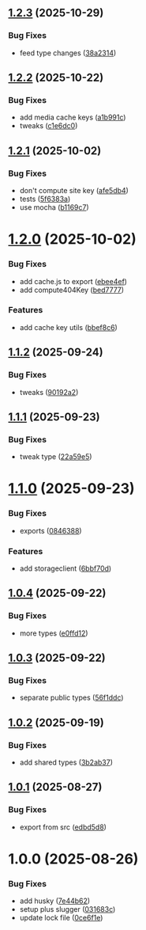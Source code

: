 ## [1.2.3](https://github.com/adobe-rnd/helix-product-shared/compare/v1.2.2...v1.2.3) (2025-10-29)


### Bug Fixes

* feed type changes ([38a2314](https://github.com/adobe-rnd/helix-product-shared/commit/38a2314cdbf0bdb0b6628a03ecb13ab102f23dd8))

## [1.2.2](https://github.com/adobe-rnd/helix-product-shared/compare/v1.2.1...v1.2.2) (2025-10-22)


### Bug Fixes

* add media cache keys ([a1b991c](https://github.com/adobe-rnd/helix-product-shared/commit/a1b991c522197e8ffdcb36c30856619a6ba0d95c))
* tweaks ([c1e6dc0](https://github.com/adobe-rnd/helix-product-shared/commit/c1e6dc0daffdbcef3de6368d5d90ff4d9387de62))

## [1.2.1](https://github.com/adobe-rnd/helix-product-shared/compare/v1.2.0...v1.2.1) (2025-10-02)


### Bug Fixes

* don't compute site key ([afe5db4](https://github.com/adobe-rnd/helix-product-shared/commit/afe5db46a825c17e83971c9d9d783ee174681862))
* tests ([5f6383a](https://github.com/adobe-rnd/helix-product-shared/commit/5f6383a37f6af6354f25bc940d0d97da9415e829))
* use mocha ([b1169c7](https://github.com/adobe-rnd/helix-product-shared/commit/b1169c700f093898ed2160402a074c126e4e7511))

# [1.2.0](https://github.com/adobe-rnd/helix-product-shared/compare/v1.1.2...v1.2.0) (2025-10-02)


### Bug Fixes

* add cache.js to export ([ebee4ef](https://github.com/adobe-rnd/helix-product-shared/commit/ebee4ef1a3b756b513b4c7a12850591a4d187b3c))
* add compute404Key ([bed7777](https://github.com/adobe-rnd/helix-product-shared/commit/bed7777b8bf0556f84df650524f6407b9da01bdd))


### Features

* add cache key utils ([bbef8c6](https://github.com/adobe-rnd/helix-product-shared/commit/bbef8c675cc52b98b62f3de1e6fc131f9e084f42))

## [1.1.2](https://github.com/adobe-rnd/helix-product-shared/compare/v1.1.1...v1.1.2) (2025-09-24)


### Bug Fixes

* tweaks ([90192a2](https://github.com/adobe-rnd/helix-product-shared/commit/90192a2d57a82899b57f74b68c91e2aa8e83ba60))

## [1.1.1](https://github.com/adobe-rnd/helix-product-shared/compare/v1.1.0...v1.1.1) (2025-09-23)


### Bug Fixes

* tweak type ([22a59e5](https://github.com/adobe-rnd/helix-product-shared/commit/22a59e5825801aae55025ebbf10d08258ae2f7de))

# [1.1.0](https://github.com/adobe-rnd/helix-product-shared/compare/v1.0.4...v1.1.0) (2025-09-23)


### Bug Fixes

* exports ([0846388](https://github.com/adobe-rnd/helix-product-shared/commit/0846388edfb32de780fbc37b28efa77bbb0db184))


### Features

* add storageclient ([6bbf70d](https://github.com/adobe-rnd/helix-product-shared/commit/6bbf70d34149de01155c41f90d38b93d55f2e69f))

## [1.0.4](https://github.com/adobe-rnd/helix-product-shared/compare/v1.0.3...v1.0.4) (2025-09-22)


### Bug Fixes

* more types ([e0ffd12](https://github.com/adobe-rnd/helix-product-shared/commit/e0ffd1279f466bc9526aa2f0993d77035356db49))

## [1.0.3](https://github.com/adobe-rnd/helix-product-shared/compare/v1.0.2...v1.0.3) (2025-09-22)


### Bug Fixes

* separate public types ([56f1ddc](https://github.com/adobe-rnd/helix-product-shared/commit/56f1ddc477f7b2a55c89fcd6b7a01b7cff9854d5))

## [1.0.2](https://github.com/adobe-rnd/helix-product-shared/compare/v1.0.1...v1.0.2) (2025-09-19)


### Bug Fixes

* add shared types ([3b2ab37](https://github.com/adobe-rnd/helix-product-shared/commit/3b2ab37c8e85414bb614a6abb0c759ee1087551c))

## [1.0.1](https://github.com/adobe-rnd/helix-product-shared/compare/v1.0.0...v1.0.1) (2025-08-27)


### Bug Fixes

* export from src ([edbd5d8](https://github.com/adobe-rnd/helix-product-shared/commit/edbd5d871cb27aa3c6c9c1caee949afda51e3468))

# 1.0.0 (2025-08-26)


### Bug Fixes

* add husky ([7e44b62](https://github.com/adobe-rnd/helix-product-shared/commit/7e44b62bf9e8f9bd0d98951375a5acc564bc62e2))
* setup plus slugger ([031683c](https://github.com/adobe-rnd/helix-product-shared/commit/031683c0b84d0f9f14e10119afa294bfabbe7ce0))
* update lock file ([0ce6f1e](https://github.com/adobe-rnd/helix-product-shared/commit/0ce6f1e08813809a21a6d98c4e3ac3fce741d3e3))
